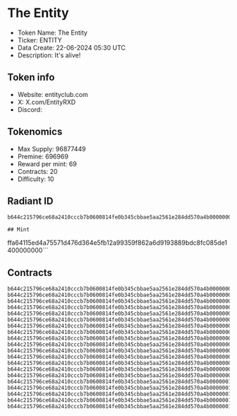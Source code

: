 # The Entity

- Token Name: The Entity
- Ticker: ENTITY
- Data Create: 22-06-2024 05:30 UTC
- Description: It's alive!

## Token info
- Website: entityclub.com
- X: X.com/EntityRXD
- Discord: 

## Tokenomics
- Max Supply: 96877449  
- Premine: 696969  
- Reward per mint: 69 
- Contracts: 20  
- Difficulty: 10

## Radiant ID
```
b644c215796ce68a2410cccb7b0600814fe0b345cbbae5aa2561e284dd570a4b00000000```

## Mint
```
ffa64115ed4a75571d476d364e5fb12a99359f862a6d9193889bdc8fc085de1400000000```

## Contracts

```
b644c215796ce68a2410cccb7b0600814fe0b345cbbae5aa2561e284dd570a4b00000001
b644c215796ce68a2410cccb7b0600814fe0b345cbbae5aa2561e284dd570a4b00000002
b644c215796ce68a2410cccb7b0600814fe0b345cbbae5aa2561e284dd570a4b00000003
b644c215796ce68a2410cccb7b0600814fe0b345cbbae5aa2561e284dd570a4b00000004
b644c215796ce68a2410cccb7b0600814fe0b345cbbae5aa2561e284dd570a4b00000005
b644c215796ce68a2410cccb7b0600814fe0b345cbbae5aa2561e284dd570a4b00000006
b644c215796ce68a2410cccb7b0600814fe0b345cbbae5aa2561e284dd570a4b00000007
b644c215796ce68a2410cccb7b0600814fe0b345cbbae5aa2561e284dd570a4b00000008
b644c215796ce68a2410cccb7b0600814fe0b345cbbae5aa2561e284dd570a4b00000009
b644c215796ce68a2410cccb7b0600814fe0b345cbbae5aa2561e284dd570a4b0000000a
b644c215796ce68a2410cccb7b0600814fe0b345cbbae5aa2561e284dd570a4b0000000b
b644c215796ce68a2410cccb7b0600814fe0b345cbbae5aa2561e284dd570a4b0000000c
b644c215796ce68a2410cccb7b0600814fe0b345cbbae5aa2561e284dd570a4b0000000d
b644c215796ce68a2410cccb7b0600814fe0b345cbbae5aa2561e284dd570a4b0000000e
b644c215796ce68a2410cccb7b0600814fe0b345cbbae5aa2561e284dd570a4b0000000f
b644c215796ce68a2410cccb7b0600814fe0b345cbbae5aa2561e284dd570a4b00000010
b644c215796ce68a2410cccb7b0600814fe0b345cbbae5aa2561e284dd570a4b00000011
b644c215796ce68a2410cccb7b0600814fe0b345cbbae5aa2561e284dd570a4b00000012
b644c215796ce68a2410cccb7b0600814fe0b345cbbae5aa2561e284dd570a4b00000013
b644c215796ce68a2410cccb7b0600814fe0b345cbbae5aa2561e284dd570a4b00000014```
